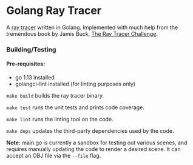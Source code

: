 # Golang Ray Tracer

A [ray tracer](https://en.wikipedia.org/wiki/Ray_tracing_(graphics)) written in Golang. Implemented with much help from the tremendous book by Jamis Buck, [The Ray Tracer Challenge](https://pragprog.com/book/jbtracer/the-ray-tracer-challenge).

### Building/Testing

#### Pre-requisites:
- go 1.13 installed
- golangci-lint installed (for linting purposes only)

```make build``` builds the ray tracer binary.

```make test``` runs the unit tests and prints code coverage.

```make lint``` runs the linting tool on the code.

```make deps``` updates the third-party dependencies used by the code.

**Note:** main.go is currently a sandbox for testing out various scenes, and requires manually updating the code to render a desired scene. It can accept an OBJ file via the `--file` flag.
